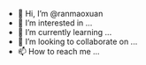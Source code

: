 - 👋 Hi, I’m @ranmaoxuan
- 👀 I’m interested in ...
- 🌱 I’m currently learning ...
- 💞️ I’m looking to collaborate on ...
- 📫 How to reach me ...

<!---
ranmaoxuan/ranmaoxuan is a ✨ special ✨ repository because its `README.md` (this file) appears on your GitHub profile.
You can click the Preview link to take a look at your changes.
--->
